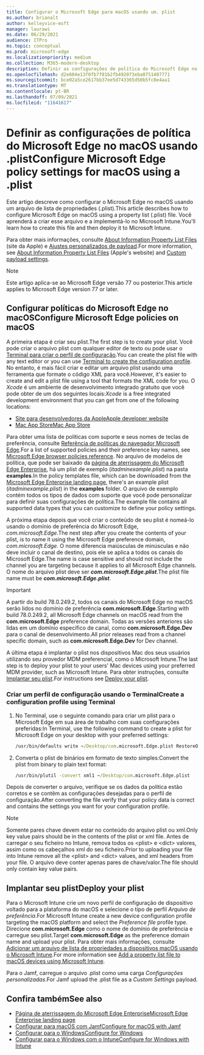 ```yaml
---
title: Configurar o Microsoft Edge para macOS usando um. plist
ms.author: brianalt
author: kelleyvice-msft
manager: laurawi
ms.date: 06/29/2021
audience: ITPro
ms.topic: conceptual
ms.prod: microsoft-edge
ms.localizationpriority: medium
ms.collection: M365-modern-desktop
description: Definir as configurações de política do Microsoft Edge no macOS usando .plist
ms.openlocfilehash: d2e604e13f0fb7f81b2fb492073eba0751407771
ms.sourcegitcommit: bce02a5ce2617bb37ee5d743365d50b5fc8e4aa1
ms.translationtype: MT
ms.contentlocale: pt-BR
ms.lasthandoff: 07/09/2021
ms.locfileid: "11641617"
---
```

# <a name="configure-microsoft-edge-policy-settings-for-macos-using-a-plist"></a><span data-ttu-id="e4466-103">Definir as configurações de política do Microsoft Edge no macOS usando .plist</span><span class="sxs-lookup"><span data-stu-id="e4466-103">Configure Microsoft Edge policy settings for macOS using a .plist</span></span>

<span data-ttu-id="e4466-104">Este artigo descreve como configurar o Microsoft Edge no macOS usando um arquivo de lista de propriedades (.plist).</span><span class="sxs-lookup"><span data-stu-id="e4466-104">This article describes how to configure Microsoft Edge on macOS using a property list (.plist) file.</span></span> <span data-ttu-id="e4466-105">Você aprenderá a criar esse arquivo e a implementá-lo no Microsoft Intune.</span><span class="sxs-lookup"><span data-stu-id="e4466-105">You'll learn how to create this file and then deploy it to Microsoft Intune.</span></span>

<span data-ttu-id="e4466-106">Para obter mais informações, consulte [About Information Property List Files](https://developer.apple.com/library/archive/documentation/General/Reference/InfoPlistKeyReference/Articles/AboutInformationPropertyListFiles.html) (site da Apple) e [Ajustes personalizados de payload](https://support.apple.com/guide/mdm/custom-mdm9abbdbe7/1/web/1).</span><span class="sxs-lookup"><span data-stu-id="e4466-106">For more information, see [About Information Property List Files](https://developer.apple.com/library/archive/documentation/General/Reference/InfoPlistKeyReference/Articles/AboutInformationPropertyListFiles.html) (Apple's website) and [Custom payload settings](https://support.apple.com/guide/mdm/custom-mdm9abbdbe7/1/web/1).</span></span>

> [!NOTE]
> <span data-ttu-id="e4466-107">Este artigo aplica-se ao Microsoft Edge versão 77 ou posterior.</span><span class="sxs-lookup"><span data-stu-id="e4466-107">This article applies to Microsoft Edge version 77 or later.</span></span>

## <a name="configure-microsoft-edge-policies-on-macos"></a><span data-ttu-id="e4466-108">Configurar políticas do Microsoft Edge no macOS</span><span class="sxs-lookup"><span data-stu-id="e4466-108">Configure Microsoft Edge policies on macOS</span></span>

<span data-ttu-id="e4466-109">A primeira etapa é criar seu plist.</span><span class="sxs-lookup"><span data-stu-id="e4466-109">The first step is to create your plist.</span></span> <span data-ttu-id="e4466-110">Você pode criar o arquivo plist com qualquer editor de texto ou pode usar o [Terminal para criar o perfil de configuração](#create-a-configuration-profile-using-terminal).</span><span class="sxs-lookup"><span data-stu-id="e4466-110">You can create the plist file with any text editor or you can use [Terminal to create the configuration profile](#create-a-configuration-profile-using-terminal).</span></span> <span data-ttu-id="e4466-111">No entanto, é mais fácil criar e editar um arquivo plist usando uma ferramenta que formate o código XML para você.</span><span class="sxs-lookup"><span data-stu-id="e4466-111">However, it's easier to create and edit a plist file using a tool that formats the XML code for you.</span></span> <span data-ttu-id="e4466-112">O *Xcode* é um ambiente de desenvolvimento integrado gratuito que você pode obter de um dos seguintes locais:</span><span class="sxs-lookup"><span data-stu-id="e4466-112">*Xcode* is a free integrated development environment that you can get from one of the following locations:</span></span>

- [<span data-ttu-id="e4466-113">Site para desenvolvedores da Apple</span><span class="sxs-lookup"><span data-stu-id="e4466-113">Apple developer website</span></span>](https://developer.apple.com/xcode/)
- [<span data-ttu-id="e4466-114">Mac App Store</span><span class="sxs-lookup"><span data-stu-id="e4466-114">Mac App Store</span></span>](https://apps.apple.com/app/xcode/id497799835?mt=12)

<span data-ttu-id="e4466-115">Para obter uma lista de políticas com suporte e seus nomes de teclas de preferência, consulte [Referência de políticas do navegador Microsoft Edge](microsoft-edge-policies.md).</span><span class="sxs-lookup"><span data-stu-id="e4466-115">For a list of supported policies and their preference key names, see [Microsoft Edge browser policies reference](microsoft-edge-policies.md).</span></span> <span data-ttu-id="e4466-116">No arquivo de modelos de política, que pode ser baixado da [página de aterrissagem do Microsoft Edge Enterprise](https://aka.ms/EdgeEnterprise), há um plist de exemplo (*itadminexample.plist*) na pasta **examples**.</span><span class="sxs-lookup"><span data-stu-id="e4466-116">In the policy templates file, which can be downloaded from the [Microsoft Edge Enterprise landing page](https://aka.ms/EdgeEnterprise), there's an example plist (*itadminexample.plist*) in the **examples** folder.</span></span> <span data-ttu-id="e4466-117">O arquivo de exemplo contém todos os tipos de dados com suporte que você pode personalizar para definir suas configurações de política.</span><span class="sxs-lookup"><span data-stu-id="e4466-117">The example file contains all supported data types that you can customize to define your policy settings.</span></span> 

<span data-ttu-id="e4466-118">A próxima etapa depois que você criar o conteúdo de seu plist é nomeá-lo usando o domínio de preferência do Microsoft Edge, *com.microsoft.Edge*.</span><span class="sxs-lookup"><span data-stu-id="e4466-118">The next step after you create the contents of your plist, is to name it using the Microsoft Edge preference domain, *com.microsoft.Edge*.</span></span> <span data-ttu-id="e4466-119">O nome diferencia maiúsculas de minúsculas e não deve incluir o canal de destino, pois ele se aplica a todos os canais do Microsoft Edge.</span><span class="sxs-lookup"><span data-stu-id="e4466-119">The name is case sensitive and should not include the channel you are targeting because it applies to all Microsoft Edge channels.</span></span> <span data-ttu-id="e4466-120">O nome do arquivo plist deve ser **_com.microsoft.Edge.plist_**.</span><span class="sxs-lookup"><span data-stu-id="e4466-120">The plist file name must be **_com.microsoft.Edge.plist_**.</span></span>

> [!IMPORTANT]
> <span data-ttu-id="e4466-121">A partir do build 78.0.249.2, todos os canais do Microsoft Edge no macOS serão lidos no domínio de preferência **com.microsoft.Edge**.</span><span class="sxs-lookup"><span data-stu-id="e4466-121">Starting with build 78.0.249.2, all Microsoft Edge channels on macOS read from the **com.microsoft.Edge** preference domain.</span></span> <span data-ttu-id="e4466-122">Todas as versões anteriores são lidas em um domínio específico de canal, como **com.microsoft.Edge.Dev** para o canal de desenvolvimento.</span><span class="sxs-lookup"><span data-stu-id="e4466-122">All prior releases read from a channel specific domain, such as **com.microsoft.Edge.Dev** for Dev channel.</span></span>

<span data-ttu-id="e4466-123">A última etapa é implantar o plist nos dispositivos Mac dos seus usuários utilizando seu provedor MDM preferencial, como o Microsoft Intune.</span><span class="sxs-lookup"><span data-stu-id="e4466-123">The last step is to deploy your plist to your users' Mac devices using your preferred MDM provider, such as Microsoft Intune.</span></span> <span data-ttu-id="e4466-124">Para obter instruções, consulte [Implantar seu plist](#deploy-your-plist).</span><span class="sxs-lookup"><span data-stu-id="e4466-124">For instructions see [Deploy your plist](#deploy-your-plist).</span></span>

### <a name="create-a-configuration-profile-using-terminal"></a><span data-ttu-id="e4466-125">Criar um perfil de configuração usando o Terminal</span><span class="sxs-lookup"><span data-stu-id="e4466-125">Create a configuration profile using Terminal</span></span>

1. <span data-ttu-id="e4466-126">No Terminal, use o seguinte comando para criar um plist para o Microsoft Edge em sua área de trabalho com suas configurações preferidas:</span><span class="sxs-lookup"><span data-stu-id="e4466-126">In Terminal, use the following command to create a plist for Microsoft Edge on your desktop with your preferred settings:</span></span>

   ```cmd
   /usr/bin/defaults write ~/Desktop/com.microsoft.Edge.plist RestoreOnStartup -int 1
   ```

2. <span data-ttu-id="e4466-127">Converta o plist de binários em formato de texto simples:</span><span class="sxs-lookup"><span data-stu-id="e4466-127">Convert the plist from binary to plain text format:</span></span>

   ```cmd
   /usr/bin/plutil -convert xml1 ~/Desktop/com.microsoft.Edge.plist
   ```

<span data-ttu-id="e4466-128">Depois de converter o arquivo, verifique se os dados da política estão corretos e se contêm as configurações desejadas para o perfil de configuração.</span><span class="sxs-lookup"><span data-stu-id="e4466-128">After converting the file verify that your policy data is correct and contains the settings you want for your configuration profile.</span></span>

> [!NOTE]
> <span data-ttu-id="e4466-129">Somente pares chave devem estar no conteúdo do arquivo plist ou xml.</span><span class="sxs-lookup"><span data-stu-id="e4466-129">Only key value pairs should be in the contents of the plist or xml file.</span></span> <span data-ttu-id="e4466-130">Antes de carregar o seu ficheiro no Intune, remova todos os \<plist> e \<dict> valores, assim como os cabeçalhos xml do seu ficheiro.</span><span class="sxs-lookup"><span data-stu-id="e4466-130">Prior to uploading your file into Intune remove all the \<plist> and \<dict> values, and xml headers from your file.</span></span> <span data-ttu-id="e4466-131">O arquivo deve conter apenas pares de chave/valor.</span><span class="sxs-lookup"><span data-stu-id="e4466-131">The file should only contain key value pairs.</span></span>

## <a name="deploy-your-plist"></a><span data-ttu-id="e4466-132">Implantar seu plist</span><span class="sxs-lookup"><span data-stu-id="e4466-132">Deploy your plist</span></span>

<span data-ttu-id="e4466-133">Para o Microsoft Intune crie um novo perfil de configuração de dispositivo voltado para a plataforma do macOS e selecione o tipo de perfil *Arquivo de preferência*.</span><span class="sxs-lookup"><span data-stu-id="e4466-133">For Microsoft Intune create a new device configuration profile targeting the macOS platform and select the *Preference file* profile type.</span></span> <span data-ttu-id="e4466-134">Direcione **com.microsoft.Edge** como o nome de domínio de preferência e carregue seu plist.</span><span class="sxs-lookup"><span data-stu-id="e4466-134">Target **com.microsoft.Edge** as the preference domain name and upload your plist.</span></span> <span data-ttu-id="e4466-135">Para obter mais informações, consulte [Adicionar um arquivo de lista de propriedades a dispositivos macOS usando o Microsoft Intune](/intune/configuration/preference-file-settings-macos).</span><span class="sxs-lookup"><span data-stu-id="e4466-135">For more information see [Add a property list file to macOS devices using Microsoft Intune](/intune/configuration/preference-file-settings-macos).</span></span>

<span data-ttu-id="e4466-136">Para o Jamf, carregue o arquivo .plist como uma carga *Configurações personalizadas*.</span><span class="sxs-lookup"><span data-stu-id="e4466-136">For Jamf upload the .plist file as a *Custom Settings* payload.</span></span>

## <a name="see-also"></a><span data-ttu-id="e4466-137">Confira também</span><span class="sxs-lookup"><span data-stu-id="e4466-137">See also</span></span>

- [<span data-ttu-id="e4466-138">Página de aterrissagem do Microsoft Edge Enterprise</span><span class="sxs-lookup"><span data-stu-id="e4466-138">Microsoft Edge Enterprise landing page</span></span>](https://aka.ms/EdgeEnterprise)
- [<span data-ttu-id="e4466-139">Configurar para macOS com Jamf</span><span class="sxs-lookup"><span data-stu-id="e4466-139">Configure for macOS with Jamf</span></span>](configure-microsoft-edge-on-mac-jamf.md)
- [<span data-ttu-id="e4466-140">Configurar para o Windows</span><span class="sxs-lookup"><span data-stu-id="e4466-140">Configure for Windows</span></span>](configure-microsoft-edge.md)
- [<span data-ttu-id="e4466-141">Configurar para o Windows com o Intune</span><span class="sxs-lookup"><span data-stu-id="e4466-141">Configure for Windows with Intune</span></span>](configure-edge-with-intune.md)